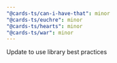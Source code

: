 ```yaml
---
"@cards-ts/can-i-have-that": minor
"@cards-ts/euchre": minor
"@cards-ts/hearts": minor
"@cards-ts/war": minor
---
```


Update to use library best practices
